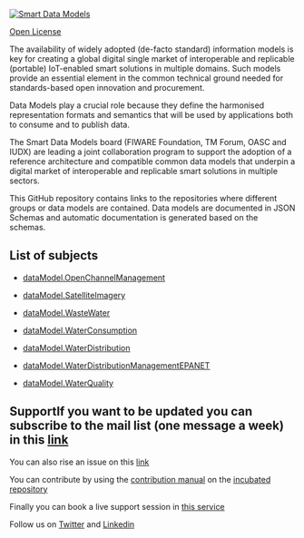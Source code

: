 [![Smart Data Models](https://smartdatamodels.org/wp-content/uploads/2022/01/SmartDataModels_logo.png "Logo")](https://smartdatamodels.org)
[Open License](https://github.com/smart-data-models//SmartWater/blob/master//LICENSE.md)

The availability of widely adopted (de-facto standard) information models is key for creating a global digital single market of interoperable and replicable (portable) IoT-enabled smart solutions in multiple domains. Such models provide an essential element in the common technical ground needed for standards-based open innovation and procurement.

Data Models play a crucial role because they define the harmonised representation formats and semantics that will be used by applications both to consume and to publish data.

The Smart Data Models board (FIWARE Foundation, TM Forum, OASC and IUDX) are leading a joint collaboration program to support the adoption of a reference architecture and compatible common data models that underpin a digital market of interoperable and replicable smart solutions in multiple sectors.

This GitHub repository contains links to the repositories where different groups or data models are contained. Data models are documented in JSON Schemas and automatic documentation is generated based on the schemas. 

## List of subjects

* [dataModel.OpenChannelManagement](https://github.com/smart-data-models/dataModel.OpenChannelManagement)
* [dataModel.SatelliteImagery](https://github.com/smart-data-models/dataModel.SatelliteImagery)
* [dataModel.WasteWater](https://github.com/smart-data-models/dataModel.WasteWater)
* [dataModel.WaterConsumption](https://github.com/smart-data-models/dataModel.WaterConsumption)
* [dataModel.WaterDistribution](https://github.com/smart-data-models/dataModel.WaterDistribution)
* [dataModel.WaterDistributionManagementEPANET](https://github.com/smart-data-models/dataModel.WaterDistributionManagementEPANET)
* [dataModel.WaterQuality](https://github.com/smart-data-models/dataModel.WaterQuality)
## SupportIf you want to be updated you can subscribe to the mail list (one message a week) in this [link](https://smartdatamodels.org/index.php/subscriptions-page/)
You can also rise an issue on this [link](https://smartdatamodels.org/index.php/submit-an-issue-2/)
You can contribute by using the [contribution manual](https://bit.ly/contribution_manual) on the [incubated repository](https://github.com/smart-data-models/incubated/tree/master)
Finally you can book a live support session in [this service](https://calendly.com/smartdatamodels)
Follow us on [Twitter](https://twitter.com/smartdatamodels) and [Linkedin](https://www.linkedin.com/company/72642317/)
